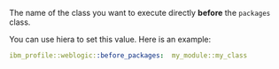 The name of the class you want to execute directly **before** the `packages` class.

You can use hiera to set this value. Here is an example:

```yaml
ibm_profile::weblogic::before_packages:  my_module::my_class
```
